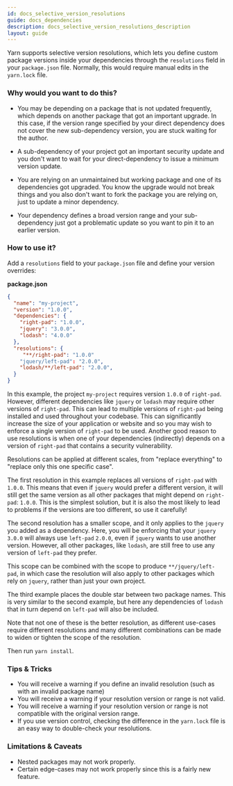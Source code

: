 ```yaml
---
id: docs_selective_version_resolutions
guide: docs_dependencies
description: docs_selective_version_resolutions_description
layout: guide
---
```


Yarn supports selective version resolutions, which lets you define custom package versions inside your dependencies through the `resolutions` field in your `package.json` file. Normally, this would
require manual edits in the `yarn.lock` file.

### Why would you want to do this? <a class="toc" id="toc-why-would-you-want-to-do-this" href="#toc-why-would-you-want-to-do-this"></a>

- You may be depending on a package that is not updated frequently, which depends on another package that got an important upgrade. In this case, if the version range specified by your direct dependency does not cover the new sub-dependency version, you are stuck waiting for the author.

- A sub-dependency of your project got an important security update and you don't want to wait for your direct-dependency to issue a minimum version update.

- You are relying on an unmaintained but working package and one of its dependencies got upgraded. You know the upgrade would not break things and you also don't want to fork the package you are relying on, just to update a minor dependency.

- Your dependency defines a broad version range and your sub-dependency just got a problematic update so you want to pin it to an earlier version.

### How to use it? <a class="toc" id="toc-how-to-use-it" href="#toc-how-to-use-it"></a>

Add a `resolutions` field to your `package.json` file and define your version overrides:

**package.json**

```json
{
  "name": "my-project",
  "version": "1.0.0",
  "dependencies": {
    "right-pad": "1.0.0",
    "jquery": "3.0.0",
    "lodash": "4.0.0"
  },
  "resolutions": {
     "**/right-pad": "1.0.0"
    "jquery/left-pad": "2.0.0",
    "lodash/**/left-pad": "2.0.0",
  }
}
```
In this example, the project `my-project` requires version `1.0.0` of `right-pad`. However, different dependencies like `jquery` or `lodash` may require other versions of `right-pad`. This can lead to multiple versions of `right-pad` being installed and used throughout your codebase. This can significantly increase the size of your application or website and so you may wish to enforce a single version of `right-pad` to be used. Another good reason to use resolutions is when one of your dependencies (indirectly) depends on a version of `right-pad` that contains a security vulnerability.

Resolutions can be applied at different scales, from "replace everything" to "replace only this one specific case".

The first resolution in this example replaces all versions of `right-pad` with `1.0.0`. This means that even if `jquery` would prefer a different version, it will still get the same version as all other packages that might depend on `right-pad`: `1.0.0`. This is the simplest solution, but it is also the most likely to lead to problems if the versions are too different, so use it carefully!

The second resolution has a smaller scope, and it only applies to the `jquery` you added as a dependency. Here, you will be enforcing that your `jquery` `3.0.0` will always use `left-pad` `2.0.0`, even if `jquery` wants to use another version. However, all other packages, like `lodash`, are still free to use any version of `left-pad` they prefer.

This scope can be combined with the scope to produce `**/jquery/left-pad`, in which case the resolution will also apply to other packages which rely on `jquery`, rather than just your own project.

The third example places the double star between two package names. This is very similar to the second example, but here any dependencies of `lodash` that in turn depend on `left-pad` will also be included.

Note that not one of these is the better resolution, as different use-cases require different resolutions and many different combinations can be made to widen or tighten the scope of the resolution.

Then run `yarn install`.

### Tips & Tricks <a class="toc" id="toc-tips-tricks" href="#toc-tips-tricks"></a>

- You will receive a warning if you define an invalid resolution (such as with an invalid package name)
- You will receive a warning if your resolution version or range is not valid.
- You will receive a warning if your resolution version or range is not compatible with the original version range.
- If you use version control, checking the difference in the `yarn.lock` file is an easy way to double-check your resolutions.

### Limitations & Caveats <a class="toc" id="toc-limitations-Caveats" href="#toc-limitations-Caveats"></a>

- Nested packages may not work properly.
- Certain edge-cases may not work properly since this is a fairly new feature.
